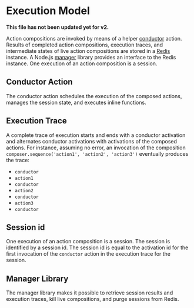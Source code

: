 # Execution Model

**This file has not been updated yet for v2.**

Action compositions are invoked by means of a helper [conductor](../conductor.js) action. Results of completed action compositions, execution traces, and intermediate states of live action compositions are stored in a [Redis](https://redis.io/) instance. A Node.js [manager](../manager.js) library provides an interface to the Redis instance. One execution of an action composition is a session.

## Conductor Action

The conductor action schedules the execution of the composed actions, manages the session state, and executes inline functions.

## Execution Trace

A complete trace of execution starts and ends with a conductor activation and alternates conductor activations with activations of the composed actions. For instance, assuming no error, an invocation of the composition `composer.sequence('action1', 'action2', 'action3')` eventually produces the trace:

 * `conductor`
 * `action1`
 * `conductor`
 * `action2`
 * `conductor`
 * `action3`
 * `conductor`

## Session id

One execution of an action composition is a session. The session is identified by a session id. The session id is equal to the activation id for the first invocation of the `conductor` action in the execution trace for the session.

## Manager Library

The manager library makes it possible to retrieve session results and execution traces, kill live compositions, and purge sessions from Redis.